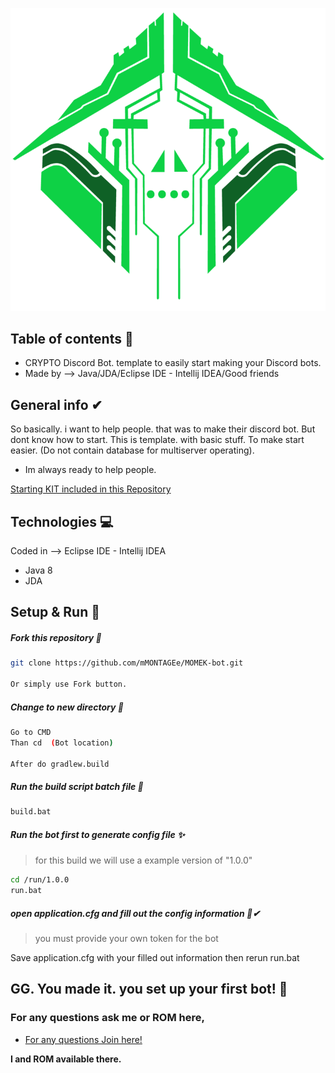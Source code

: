 ![Crypto](https://github.com/mMONTAGEe/CRYPTO-Bot/blob/master/src/main/resources/crypto.png)


## Table of contents 📑
* CRYPTO Discord Bot. template to easily start making your Discord bots.
* Made by --> Java/JDA/Eclipse IDE - Intellij IDEA/Good friends

## General info ✔
So basically. i want to help people.
that was to make their discord bot. But dont know how to start.
This is template. with basic stuff. To make start easier.
(Do not contain database for multiserver operating).
* Im always ready to help people.

[Starting KIT included in this Repository](https://github.com/mMONTAGEe/CRYPTO-Bot/tree/master/Getting%20Started)


## Technologies 💻
Coded in --> Eclipse IDE - Intellij IDEA
* Java 8
* JDA 
	
## Setup & Run 🙌

##### Fork this repository 🍴
```bash
git clone https://github.com/mMONTAGEe/MOMEK-bot.git

Or simply use Fork button.
```
	
##### Change to new directory 📁
```bash
Go to CMD
Than cd  (Bot location)

After do gradlew.build
```
	
##### Run the build script batch file  📂
```bash
build.bat
```
	
##### Run the bot first to generate config file ✨
> for this build we will use a example version of "1.0.0"

```bash
cd /run/1.0.0
run.bat
```

##### open application.cfg and fill out the config information 📑✔
> you must provide your own token for the bot

Save application.cfg with your filled out information
then rerun run.bat

## GG. You made it. you set up your first bot!  👏

### For any questions ask me or ROM here, 
* [For any questions Join here!](https://discord.gg/fResd3V)

**I and ROM available there.**
